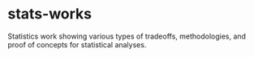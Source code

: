 # stats-works
Statistics work showing various types of tradeoffs, methodologies, and proof of concepts for statistical analyses. 
